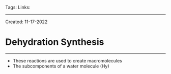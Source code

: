 Tags:
Links: 

---
Created: 11-17-2022
# Dehydration Synthesis
---

- These reactions are used to create macromolecules
- The subcomponents of a water molecule (Hy)
